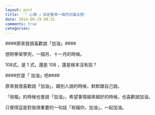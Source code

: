 ```yaml
---
layout: post
title: '「 心情 」決定暫停一個月討論太極'
date: 2014-09-19 09:55
comments: true
categories: 
---
```

####原來我很喜歡說「加油」####

想把拳架學完，一個月，十一月的時候。

108式，是 1 式，還是 108 ，還是根本沒有招？

####於是「 加油」吧####

原來我很喜歡說「加油」，跟別人說的時候，默默跟自己說。

「祝福」的時候也會說「加油」，希望事情越來越好的時候，也喜歡說加油，

只覺得這是對我很重要的一句話「祝福你，加油」，一起加油。

